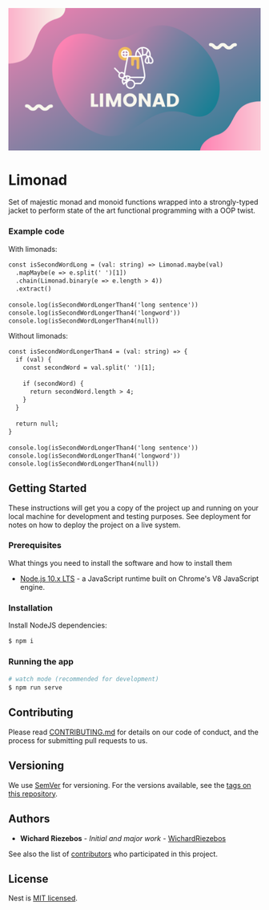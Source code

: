 ![Limonad](https://github.com/WichardRiezebos/limonad/raw/master/limonad_banner_big.png)

# Limonad
Set of majestic monad and monoid functions wrapped into a strongly-typed jacket to perform state of the art functional programming with a OOP twist.

### Example code

With limonads:
```
const isSecondWordLong = (val: string) => Limonad.maybe(val)
  .mapMaybe(e => e.split(' ')[1])
  .chain(Limonad.binary(e => e.length > 4))
  .extract()

console.log(isSecondWordLongerThan4('long sentence'))
console.log(isSecondWordLongerThan4('longword'))
console.log(isSecondWordLongerThan4(null))
```

Without limonads:
```
const isSecondWordLongerThan4 = (val: string) => {
  if (val) {
    const secondWord = val.split(' ')[1];

    if (secondWord) {
      return secondWord.length > 4;
    }
  }

  return null;
}

console.log(isSecondWordLongerThan4('long sentence'))
console.log(isSecondWordLongerThan4('longword'))
console.log(isSecondWordLongerThan4(null))
```

## Getting Started
These instructions will get you a copy of the project up and running on your local machine for development and testing purposes. See deployment for notes on how to deploy the project on a live system.

### Prerequisites

What things you need to install the software and how to install them

* [Node.js 10.x LTS](https://nodejs.org/en/) - a JavaScript runtime built on Chrome's V8 JavaScript engine.

### Installation

Install NodeJS dependencies:
```bash
$ npm i
```

### Running the app


```bash
# watch mode (recommended for development)
$ npm run serve
```

## Contributing

Please read [CONTRIBUTING.md](#) for details on our code of conduct, and the process for submitting pull requests to us.

## Versioning

We use [SemVer](http://semver.org/) for versioning. For the versions available, see the [tags on this repository](#). 

## Authors

* **Wichard Riezebos** - *Initial and major work* - [WichardRiezebos](https://github.com/WichardRiezebos)

See also the list of [contributors](h#) who participated in this project.

## License

  
Nest is [MIT licensed](LICENSE).
